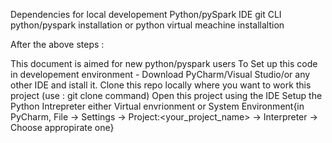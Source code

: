 Dependencies for local developement
Python/pySpark IDE
git CLI
python/pyspark installation or python virtual meachine installaltion

After the above steps : 

This document is aimed for new python/pyspark users
To Set up this code in developement environment - Download PyCharm/Visual Studio/or any other IDE and istall it.
Clone this repo locally where you want to work this project (use : git clone command) 
Open this project using the IDE
Setup the Python Intrepreter either Virtual envrionment or System Environment{in PyCharm, File -> Settings -> Project:<your_project_name> -> Interpreter -> Choose appropirate one}
